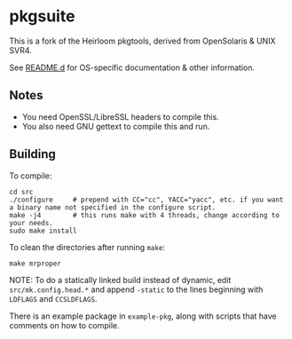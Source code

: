 # pkgsuite

This is a fork of the Heirloom pkgtools, derived from OpenSolaris & UNIX SVR4.

See [README.d](README.d/) for OS-specific documentation & other information.

## Notes
- You need OpenSSL/LibreSSL headers to compile this.
- You also need GNU gettext to compile this and run.

## Building

To compile:

```
cd src
./configure     # prepend with CC="cc", YACC="yacc", etc. if you want a binary name not specified in the configure script.
make -j4        # this runs make with 4 threads, change according to your needs.
sudo make install
```

To clean the directories after running `make`:

```
make mrproper
```

NOTE: To do a statically linked build instead of dynamic, edit `src/mk.config.head.*` and append `-static` to the lines beginning with `LDFLAGS` and `CCSLDFLAGS`.


There is an example package in `example-pkg`, along with scripts that have comments on how to compile.


